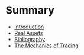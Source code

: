# Summary

* [Introduction](README.md)
* [Real Assets](asset_classes.md)
* [Bibliography](bibliography.md)
* [The Mechanics of Trading](the_mechanics_of_trading.md)


